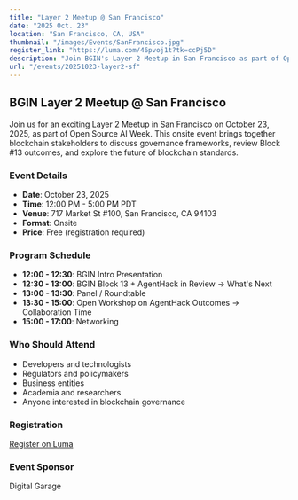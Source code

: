 ```yaml
---
title: "Layer 2 Meetup @ San Francisco"
date: "2025 Oct. 23"
location: "San Francisco, CA, USA"
thumbnail: "/images/Events/SanFrancisco.jpg"
register_link: "https://luma.com/46pvoj1t?tk=ccPj5D"
description: "Join BGIN's Layer 2 Meetup in San Francisco as part of Open Source AI Week. Exchange ideas on blockchain governance with developers, regulators, business entities, and academia."
url: "/events/20251023-layer2-sf"
---
```


## BGIN Layer 2 Meetup @ San Francisco

Join us for an exciting Layer 2 Meetup in San Francisco on October 23, 2025, as part of Open Source AI Week. This onsite event brings together blockchain stakeholders to discuss governance frameworks, review Block #13 outcomes, and explore the future of blockchain standards.

### Event Details

- **Date**: October 23, 2025
- **Time**: 12:00 PM - 5:00 PM PDT
- **Venue**: 717 Market St #100, San Francisco, CA 94103
- **Format**: Onsite
- **Price**: Free (registration required)

### Program Schedule

- **12:00 - 12:30**: BGIN Intro Presentation
- **12:30 - 13:00**: BGIN Block 13 + AgentHack in Review → What's Next
- **13:00 - 13:30**: Panel / Roundtable
- **13:30 - 15:00**: Open Workshop on AgentHack Outcomes → Collaboration Time
- **15:00 - 17:00**: Networking

### Who Should Attend

- Developers and technologists
- Regulators and policymakers
- Business entities
- Academia and researchers
- Anyone interested in blockchain governance

### Registration

[Register on Luma](https://luma.com/46pvoj1t?tk=ccPj5D)

### Event Sponsor

Digital Garage